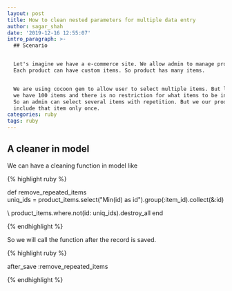 ```yaml
---
layout: post
title: How to clean nested parameters for multiple data entry
author: sagar_shah
date: '2019-12-16 12:55:07'
intro_paragraph: >-
  ## Scenario


  Let's imagine we have a e-commerce site. We allow admin to manage products.
  Each product can have custom items. So product has many items.


  We are using cocoon gem to allow user to select multiple items. But lets say
  we have 100 items and there is no restriction for what items to be included.
  So an admin can select several items with repetition. But we our product to
  include that item only once.
categories: ruby
tags: ruby
---
```

## A cleaner in model

We can have a cleaning function in model like

{% highlight ruby %}

def remove_repeated_items 		\
    uniq_ids = product_items.select("Min(id) as id").group(:item_id).collect(&:id)

\    product_items.where.not(id: uniq_ids).destroy_all end

{% endhighlight %}

So we will call the function after the record is saved. 

{% highlight ruby %}

after_save :remove_repeated_items

{% endhighlight %}
